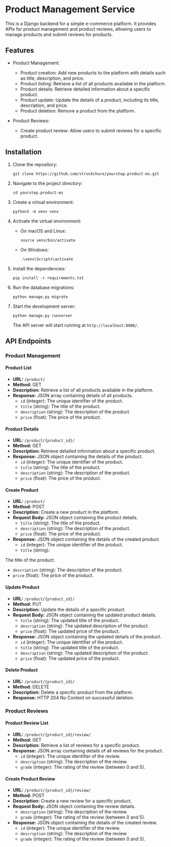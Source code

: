 # Product Management Service

This is a Django backend for a simple e-commerce platform. It provides APIs for product management and product reviews, allowing users to manage products and submit reviews for products.

## Features

- Product Management:

  - Product creation: Add new products to the platform with details such as title, description, and price.
  - Product listing: Retrieve a list of all products available in the platform.
  - Product details: Retrieve detailed information about a specific product.
  - Product update: Update the details of a product, including its title, description, and price.
  - Product deletion: Remove a product from the platform.

- Product Reviews:
  - Create product review: Allow users to submit reviews for a specific product.

## Installation

1. Clone the repository:

   ```shell
   git clone https://github.com/struckchure/yourstep.product-ms.git
   ```

2. Navigate to the project directory:

   ```shell
   cd yourstep.product-ms
   ```

3. Create a virtual environment:

   ```shell
   python3 -m venv venv
   ```

4. Activate the virtual environment:

   - On macOS and Linux:

     ```shell
     source venv/bin/activate
     ```

   - On Windows:

     ```shell
     .\venv\Scripts\activate
     ```

5. Install the dependencies:

   ```shell
   pip install -r requirements.txt
   ```

6. Run the database migrations:

   ```shell
   python manage.py migrate
   ```

7. Start the development server:

   ```shell
   python manage.py runserver
   ```

   The API server will start running at `http://localhost:8000/`.

## API Endpoints

### Product Management

#### Product List

- **URL:** `/product/`
- **Method:** GET
- **Description:** Retrieve a list of all products available in the platform.
- **Response:** JSON array containing details of all products.
  - `id` (integer): The unique identifier of the product.
  - `title` (string): The title of the product.
  - `description` (string): The description of the product.
  - `price` (float): The price of the product.

#### Product Details

- **URL:** `/product/{product_id}/`
- **Method:** GET
- **Description:** Retrieve detailed information about a specific product.
- **Response:** JSON object containing the details of the product.
  - `id` (integer): The unique identifier of the product.
  - `title` (string): The title of the product.
  - `description` (string): The description of the product.
  - `price` (float): The price of the product.

#### Create Product

- **URL:** `/product/`
- **Method:** POST
- **Description:** Create a new product in the platform.
- **Request Body:** JSON object containing the product details.
  - `title` (string): The title of the product.
  - `description` (string): The description of the product.
  - `price` (float): The price of the product.
- **Response:** JSON object containing the details of the created product.
  - `id` (integer): The unique identifier of the product.
  - `title` (string):

The title of the product.

- `description` (string): The description of the product.
- `price` (float): The price of the product.

#### Update Product

- **URL:** `/product/{product_id}/`
- **Method:** PUT
- **Description:** Update the details of a specific product.
- **Request Body:** JSON object containing the updated product details.
  - `title` (string): The updated title of the product.
  - `description` (string): The updated description of the product.
  - `price` (float): The updated price of the product.
- **Response:** JSON object containing the updated details of the product.
  - `id` (integer): The unique identifier of the product.
  - `title` (string): The updated title of the product.
  - `description` (string): The updated description of the product.
  - `price` (float): The updated price of the product.

#### Delete Product

- **URL:** `/product/{product_id}/`
- **Method:** DELETE
- **Description:** Delete a specific product from the platform.
- **Response:** HTTP 204 No Content on successful deletion.

### Product Reviews

#### Product Review List

- **URL:** `/product/{product_id}/review/`
- **Method:** GET
- **Description:** Retrieve a list of reviews for a specific product.
- **Response:** JSON array containing details of all reviews for the product.
  - `id` (integer): The unique identifier of the review.
  - `description` (string): The description of the review.
  - `grade` (integer): The rating of the review (between 0 and 5).

#### Create Product Review

- **URL:** `/product/{product_id}/review/`
- **Method:** POST
- **Description:** Create a new review for a specific product.
- **Request Body:** JSON object containing the review details.
  - `description` (string): The description of the review.
  - `grade` (integer): The rating of the review (between 0 and 5).
- **Response:** JSON object containing the details of the created review.
  - `id` (integer): The unique identifier of the review.
  - `description` (string): The description of the review.
  - `grade` (integer): The rating of the review (between 0 and 5).

